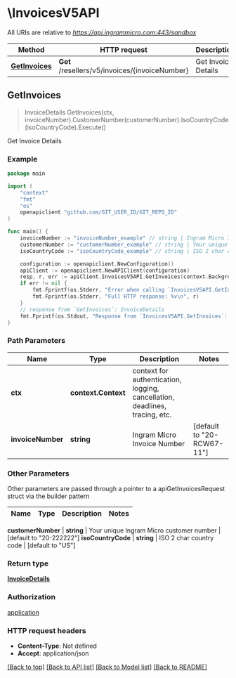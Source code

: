 # \InvoicesV5API

All URIs are relative to *https://api.ingrammicro.com:443/sandbox*

Method | HTTP request | Description
------------- | ------------- | -------------
[**GetInvoices**](InvoicesV5API.md#GetInvoices) | **Get** /resellers/v5/invoices/{invoiceNumber} | Get Invoice Details



## GetInvoices

> InvoiceDetails GetInvoices(ctx, invoiceNumber).CustomerNumber(customerNumber).IsoCountryCode(isoCountryCode).Execute()

Get Invoice Details



### Example

```go
package main

import (
	"context"
	"fmt"
	"os"
	openapiclient "github.com/GIT_USER_ID/GIT_REPO_ID"
)

func main() {
	invoiceNumber := "invoiceNumber_example" // string | Ingram Micro Invoice Number (default to "20-RCW67-11")
	customerNumber := "customerNumber_example" // string | Your unique Ingram Micro customer number (default to "20-222222")
	isoCountryCode := "isoCountryCode_example" // string | ISO 2 char country code (default to "US")

	configuration := openapiclient.NewConfiguration()
	apiClient := openapiclient.NewAPIClient(configuration)
	resp, r, err := apiClient.InvoicesV5API.GetInvoices(context.Background(), invoiceNumber).CustomerNumber(customerNumber).IsoCountryCode(isoCountryCode).Execute()
	if err != nil {
		fmt.Fprintf(os.Stderr, "Error when calling `InvoicesV5API.GetInvoices``: %v\n", err)
		fmt.Fprintf(os.Stderr, "Full HTTP response: %v\n", r)
	}
	// response from `GetInvoices`: InvoiceDetails
	fmt.Fprintf(os.Stdout, "Response from `InvoicesV5API.GetInvoices`: %v\n", resp)
}
```

### Path Parameters


Name | Type | Description  | Notes
------------- | ------------- | ------------- | -------------
**ctx** | **context.Context** | context for authentication, logging, cancellation, deadlines, tracing, etc.
**invoiceNumber** | **string** | Ingram Micro Invoice Number | [default to &quot;20-RCW67-11&quot;]

### Other Parameters

Other parameters are passed through a pointer to a apiGetInvoicesRequest struct via the builder pattern


Name | Type | Description  | Notes
------------- | ------------- | ------------- | -------------

 **customerNumber** | **string** | Your unique Ingram Micro customer number | [default to &quot;20-222222&quot;]
 **isoCountryCode** | **string** | ISO 2 char country code | [default to &quot;US&quot;]

### Return type

[**InvoiceDetails**](InvoiceDetails.md)

### Authorization

[application](../README.md#application)

### HTTP request headers

- **Content-Type**: Not defined
- **Accept**: application/json

[[Back to top]](#) [[Back to API list]](../README.md#documentation-for-api-endpoints)
[[Back to Model list]](../README.md#documentation-for-models)
[[Back to README]](../README.md)

